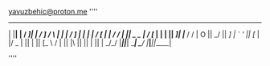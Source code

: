 yavuzbehic@proton.me
''''
 __    __    ___  _         __   ___   ___ ___    ___ 
|  |__|  |  /  _]| |       /  ] /   \ |   |   |  /  _]
|  |  |  | /  [_ | |      /  / |     || _   _ | /  [_ 
|  |  |  ||    _]| |___  /  /  |  O  ||  \_/  ||    _]
|  `  '  ||   [_ |     |/   \_ |     ||   |   ||   [_ 
 \      / |     ||     |\     ||     ||   |   ||     |
  \_/\_/  |_____||_____| \____| \___/ |___|___||_____|
                                                      
''''
